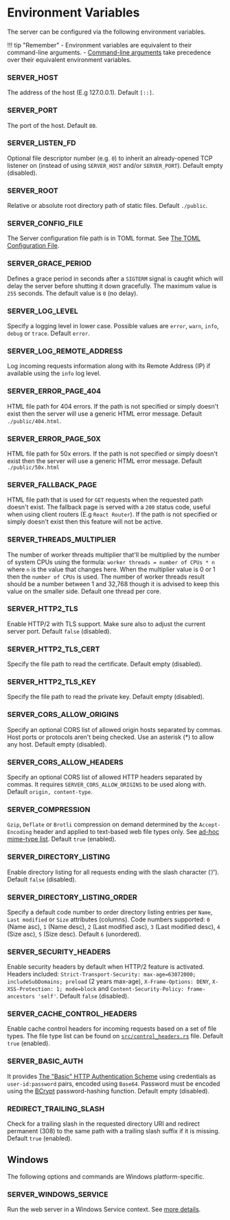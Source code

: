 # Environment Variables

The server can be configured via the following environment variables.

!!! tip "Remember"
    - Environment variables are equivalent to their command-line arguments.
    - [Command-line arguments](./command-line-arguments.md) take precedence over their equivalent environment variables.

### SERVER_HOST
The address of the host (E.g 127.0.0.1). Default `[::]`.

### SERVER_PORT
The port of the host. Default `80`.

### SERVER_LISTEN_FD
Optional file descriptor number (e.g. `0`) to inherit an already-opened TCP listener on (instead of using `SERVER_HOST` and/or `SERVER_PORT`). Default empty (disabled).

### SERVER_ROOT
Relative or absolute root directory path of static files. Default `./public`.

### SERVER_CONFIG_FILE
The Server configuration file path is in TOML format. See [The TOML Configuration File](../configuration/config-file.md).

### SERVER_GRACE_PERIOD
Defines a grace period in seconds after a `SIGTERM` signal is caught which will delay the server before shutting it down gracefully. The maximum value is `255` seconds. The default value is `0` (no delay).

### SERVER_LOG_LEVEL
Specify a logging level in lower case. Possible values are `error`, `warn`, `info`, `debug` or `trace`. Default `error`.

### SERVER_LOG_REMOTE_ADDRESS
Log incoming requests information along with its Remote Address (IP) if available using the `info` log level.

### SERVER_ERROR_PAGE_404
HTML file path for 404 errors. If the path is not specified or simply doesn't exist then the server will use a generic HTML error message. Default `./public/404.html`.

### SERVER_ERROR_PAGE_50X
HTML file path for 50x errors. If the path is not specified or simply doesn't exist then the server will use a generic HTML error message. Default `./public/50x.html`

### SERVER_FALLBACK_PAGE
HTML file path that is used for `GET` requests when the requested path doesn't exist. The fallback page is served with a `200` status code, useful when using client routers (E.g `React Router`). If the path is not specified or simply doesn't exist then this feature will not be active.

### SERVER_THREADS_MULTIPLIER
The number of worker threads multiplier that'll be multiplied by the number of system CPUs using the formula: `worker threads = number of CPUs * n` where `n` is the value that changes here. When the multiplier value is 0 or 1 then the `number of CPUs` is used. The number of worker threads result should be a number between 1 and 32,768 though it is advised to keep this value on the smaller side. Default one thread per core.

### SERVER_HTTP2_TLS
Enable HTTP/2 with TLS support. Make sure also to adjust the current server port. Default `false` (disabled).

### SERVER_HTTP2_TLS_CERT
Specify the file path to read the certificate. Default empty (disabled).

### SERVER_HTTP2_TLS_KEY
Specify the file path to read the private key. Default empty (disabled).

### SERVER_CORS_ALLOW_ORIGINS
Specify an optional CORS list of allowed origin hosts separated by commas. Host ports or protocols aren't being checked. Use an asterisk (*) to allow any host. Default empty (disabled).

### SERVER_CORS_ALLOW_HEADERS
Specify an optional CORS list of allowed HTTP headers separated by commas. It requires `SERVER_CORS_ALLOW_ORIGINS` to be used along with. Default `origin, content-type`.

### SERVER_COMPRESSION
`Gzip`, `Deflate` or `Brotli` compression on demand determined by the `Accept-Encoding` header and applied to text-based web file types only. See [ad-hoc mime-type list](https://github.com/joseluisq/static-web-server/blob/master/src/compression.rs#L20). Default `true` (enabled).

### SERVER_DIRECTORY_LISTING
Enable directory listing for all requests ending with the slash character (‘/’). Default `false` (disabled).

### SERVER_DIRECTORY_LISTING_ORDER
Specify a default code number to order directory listing entries per `Name`, `Last modified` or `Size` attributes (columns). Code numbers supported: `0` (Name asc), `1` (Name desc), `2` (Last modified asc), `3` (Last modified desc), `4` (Size asc), `5` (Size desc). Default `6` (unordered).

### SERVER_SECURITY_HEADERS
Enable security headers by default when HTTP/2 feature is activated. Headers included: `Strict-Transport-Security: max-age=63072000; includeSubDomains; preload` (2 years max-age), `X-Frame-Options: DENY`, `X-XSS-Protection: 1; mode=block` and `Content-Security-Policy: frame-ancestors 'self'`. Default `false` (disabled).

### SERVER_CACHE_CONTROL_HEADERS
Enable cache control headers for incoming requests based on a set of file types. The file type list can be found on [`src/control_headers.rs`](https://github.com/joseluisq/static-web-server/blob/master//src/control_headers.rs) file. Default `true` (enabled).

### SERVER_BASIC_AUTH
It provides [The "Basic" HTTP Authentication Scheme](https://datatracker.ietf.org/doc/html/rfc7617) using credentials as `user-id:password` pairs, encoded using `Base64`. Password must be encoded using the [BCrypt](https://en.wikipedia.org/wiki/Bcrypt) password-hashing function. Default empty (disabled).

### REDIRECT_TRAILING_SLASH
Check for a trailing slash in the requested directory URI and redirect permanent (308) to the same path with a trailing slash suffix if it is missing. Default `true` (enabled).

## Windows
The following options and commands are Windows platform-specific.

### SERVER_WINDOWS_SERVICE
Run the web server in a Windows Service context. See [more details](../features/windows-service.md).
